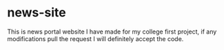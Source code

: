 # news-site
This is news portal website I have made for my college first project, if any modifications pull the request I will definitely accept the code.
